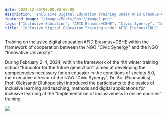```yaml
---
date: 2024-12-26T00:00:00-05:00
description: 'Inclusive Digital Education Training under AFID Erasmus+CBHE'
featured_image: "/images/Posts/Post2/image2.png"
tags: ["Inclusive Education", "AFID Erasmus+CBHE", "Civic Synergy", "Innovative University", "Online Learning", "Society 5.0", "Educator Training", "Digital Applications", "Winter Training School"]
title: 'Inclusive Digital Education Training under AFID Erasmus+CBHE'
---
```


Training on inclusive digital education AFID Erasmus+CBHE within the framework of cooperation between the NGO "Civic Synergy" and the NGO "Innovative University"

During February 2-4, 2024, within the framework of the 4th winter training school "Educator for the future generation", aimed at developing the competencies necessary for an educator in the conditions of society 5.0, the executive director of the NGO "Civic Synergy", Dr. Sc. (Economics), Prof. Oleksandr Dluhopolskyi introduced the participants to the basics of inclusive learning and teaching, methods and digital applications for inclusive learning at the “Implementation of inclusiveness in online courses” training.<br/>


<img src="/images/Posts/Post2/image1.png"/>